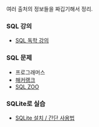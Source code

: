 여러 출처의 정보들을 짜깁기해서 정리.

### SQL 강의

- [SQL 독학 강의](https://stricky.tistory.com/202)

### SQL 문제

- 프로그래머스
- [해커랭크](https://www.hackerrank.com/domains/sql)
- [SQL ZOO](https://sqlzoo.net/wiki/SQL_Tutorial)

### SQLite로 실습

- [SQLite 설치 / 간단 사용법](https://hitomis.tistory.com/42)
